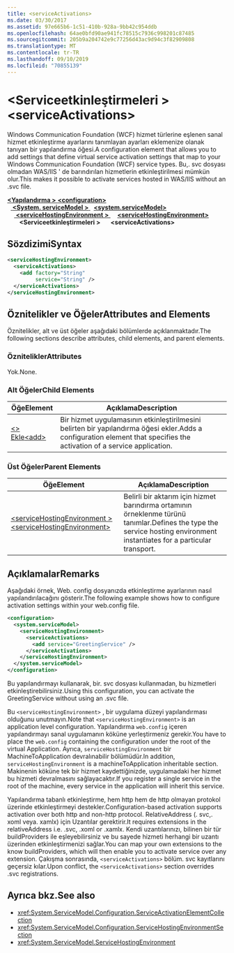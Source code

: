 ```yaml
---
title: <serviceActivations>
ms.date: 03/30/2017
ms.assetid: 97e665b6-1c51-410b-928a-9bb42c954ddb
ms.openlocfilehash: 64ae0bfd90ae941fc78515c7936c998201c87485
ms.sourcegitcommit: 205b9a204742e9c77256d43ac9d94c3f82909808
ms.translationtype: MT
ms.contentlocale: tr-TR
ms.lasthandoff: 09/10/2019
ms.locfileid: "70855139"
---
```

# <a name="serviceactivations"></a><span data-ttu-id="e1d15-101">\<Serviceetkinleştirmeleri ></span><span class="sxs-lookup"><span data-stu-id="e1d15-101">\<serviceActivations></span></span>

<span data-ttu-id="e1d15-102">Windows Communication Foundation (WCF) hizmet türlerine eşlenen sanal hizmet etkinleştirme ayarlarını tanımlayan ayarları eklemenize olanak tanıyan bir yapılandırma öğesi.</span><span class="sxs-lookup"><span data-stu-id="e1d15-102">A configuration element that allows you to add settings that define virtual service activation settings that map to your Windows Communication Foundation (WCF) service types.</span></span> <span data-ttu-id="e1d15-103">Bu,. svc dosyası olmadan WAS/IIS ' de barındırılan hizmetlerin etkinleştirilmesi mümkün olur.</span><span class="sxs-lookup"><span data-stu-id="e1d15-103">This makes it possible to activate services hosted in WAS/IIS without an .svc file.</span></span>

<span data-ttu-id="e1d15-104">[ **\<Yapılandırma >** ](../configuration-element.md)</span><span class="sxs-lookup"><span data-stu-id="e1d15-104">[**\<configuration>**](../configuration-element.md)</span></span>\
<span data-ttu-id="e1d15-105">&nbsp;&nbsp;[ **\<System. serviceModel >** ](system-servicemodel.md)</span><span class="sxs-lookup"><span data-stu-id="e1d15-105">&nbsp;&nbsp;[**\<system.serviceModel>**](system-servicemodel.md)</span></span>\
<span data-ttu-id="e1d15-106">&nbsp;&nbsp;&nbsp;&nbsp;[ **\<serviceHostingEnvironment >** ](servicehostingenvironment.md)</span><span class="sxs-lookup"><span data-stu-id="e1d15-106">&nbsp;&nbsp;&nbsp;&nbsp;[**\<serviceHostingEnvironment>**](servicehostingenvironment.md)</span></span>\
<span data-ttu-id="e1d15-107">&nbsp;&nbsp;&nbsp;&nbsp;&nbsp;&nbsp; **\<Serviceetkinleştirmeleri >**</span><span class="sxs-lookup"><span data-stu-id="e1d15-107">&nbsp;&nbsp;&nbsp;&nbsp;&nbsp;&nbsp;**\<serviceActivations>**</span></span>  

## <a name="syntax"></a><span data-ttu-id="e1d15-108">Sözdizimi</span><span class="sxs-lookup"><span data-stu-id="e1d15-108">Syntax</span></span>

```xml
<serviceHostingEnvironment>
  <serviceActivations>
    <add factory="String"
         service="String" />
  </serviceActivations>
</serviceHostingEnvironment>
```

## <a name="attributes-and-elements"></a><span data-ttu-id="e1d15-109">Öznitelikler ve Öğeler</span><span class="sxs-lookup"><span data-stu-id="e1d15-109">Attributes and Elements</span></span>

<span data-ttu-id="e1d15-110">Öznitelikler, alt ve üst öğeler aşağıdaki bölümlerde açıklanmaktadır.</span><span class="sxs-lookup"><span data-stu-id="e1d15-110">The following sections describe attributes, child elements, and parent elements.</span></span>

### <a name="attributes"></a><span data-ttu-id="e1d15-111">Öznitelikler</span><span class="sxs-lookup"><span data-stu-id="e1d15-111">Attributes</span></span>

<span data-ttu-id="e1d15-112">Yok.</span><span class="sxs-lookup"><span data-stu-id="e1d15-112">None.</span></span>

### <a name="child-elements"></a><span data-ttu-id="e1d15-113">Alt Öğeler</span><span class="sxs-lookup"><span data-stu-id="e1d15-113">Child Elements</span></span>

|<span data-ttu-id="e1d15-114">Öğe</span><span class="sxs-lookup"><span data-stu-id="e1d15-114">Element</span></span>|<span data-ttu-id="e1d15-115">Açıklama</span><span class="sxs-lookup"><span data-stu-id="e1d15-115">Description</span></span>|
|-------------|-----------------|
|[<span data-ttu-id="e1d15-116">\<> Ekle</span><span class="sxs-lookup"><span data-stu-id="e1d15-116">\<add></span></span>](add-of-serviceactivations.md)|<span data-ttu-id="e1d15-117">Bir hizmet uygulamasının etkinleştirilmesini belirten bir yapılandırma öğesi ekler.</span><span class="sxs-lookup"><span data-stu-id="e1d15-117">Adds a configuration element that specifies the activation of a service application.</span></span>|

### <a name="parent-elements"></a><span data-ttu-id="e1d15-118">Üst Öğeler</span><span class="sxs-lookup"><span data-stu-id="e1d15-118">Parent Elements</span></span>

|<span data-ttu-id="e1d15-119">Öğe</span><span class="sxs-lookup"><span data-stu-id="e1d15-119">Element</span></span>|<span data-ttu-id="e1d15-120">Açıklama</span><span class="sxs-lookup"><span data-stu-id="e1d15-120">Description</span></span>|
|-------------|-----------------|
|[<span data-ttu-id="e1d15-121">\<serviceHostingEnvironment ></span><span class="sxs-lookup"><span data-stu-id="e1d15-121">\<serviceHostingEnvironment></span></span>](servicehostingenvironment.md)|<span data-ttu-id="e1d15-122">Belirli bir aktarım için hizmet barındırma ortamının örneklenme türünü tanımlar.</span><span class="sxs-lookup"><span data-stu-id="e1d15-122">Defines the type the service hosting environment instantiates for a particular transport.</span></span>|

## <a name="remarks"></a><span data-ttu-id="e1d15-123">Açıklamalar</span><span class="sxs-lookup"><span data-stu-id="e1d15-123">Remarks</span></span>

<span data-ttu-id="e1d15-124">Aşağıdaki örnek, Web. config dosyanızda etkinleştirme ayarlarının nasıl yapılandırılacağını gösterir.</span><span class="sxs-lookup"><span data-stu-id="e1d15-124">The following example shows how to configure activation settings within your web.config file.</span></span>

```xml
<configuration>
  <system.serviceModel>
    <serviceHostingEnvironment>
      <serviceActivations>
        <add service="GreetingService" />
      </serviceActivations>
    </serviceHostingEnvironment>
  </system.serviceModel>
</configuration>
```

<span data-ttu-id="e1d15-125">Bu yapılandırmayı kullanarak, bir. svc dosyası kullanmadan, bu hizmetleri etkinleştirebilirsiniz.</span><span class="sxs-lookup"><span data-stu-id="e1d15-125">Using this configuration, you can activate the GreetingService without using an .svc file.</span></span>

<span data-ttu-id="e1d15-126">Bu `<serviceHostingEnvironment>` , bir uygulama düzeyi yapılandırması olduğunu unutmayın.</span><span class="sxs-lookup"><span data-stu-id="e1d15-126">Note that `<serviceHostingEnvironment>` is an application level configuration.</span></span> <span data-ttu-id="e1d15-127">Yapılandırma `web.config` içeren yapılandırmayı sanal uygulamanın köküne yerleştirmeniz gerekir.</span><span class="sxs-lookup"><span data-stu-id="e1d15-127">You have to place the `web.config` containing the configuration under the root of the virtual Application.</span></span> <span data-ttu-id="e1d15-128">Ayrıca, `serviceHostingEnvironment` bir MachineToApplication devralınabilir bölümüdür.</span><span class="sxs-lookup"><span data-stu-id="e1d15-128">In addition, `serviceHostingEnvironment` is a machineToApplication inheritable section.</span></span> <span data-ttu-id="e1d15-129">Makinenin köküne tek bir hizmet kaydettiğinizde, uygulamadaki her hizmet bu hizmeti devralmasını sağlayacaktır.</span><span class="sxs-lookup"><span data-stu-id="e1d15-129">If you register a single service in the root of the machine, every service in the application will inherit this service.</span></span>

<span data-ttu-id="e1d15-130">Yapılandırma tabanlı etkinleştirme, hem http hem de http olmayan protokol üzerinde etkinleştirmeyi destekler.</span><span class="sxs-lookup"><span data-stu-id="e1d15-130">Configuration-based activation supports activation over both http and non-http protocol.</span></span> <span data-ttu-id="e1d15-131">RelativeAddress (. svc,. xoml veya. xamlx) için Uzantılar gerektirir.</span><span class="sxs-lookup"><span data-stu-id="e1d15-131">It requires extensions in the relativeAddress i.e. .svc, .xoml or .xamlx.</span></span> <span data-ttu-id="e1d15-132">Kendi uzantılarınızı, bilinen bir tür buildProviders ile eşleyebilirsiniz ve bu sayede hizmeti herhangi bir uzantı üzerinden etkinleştirmenizi sağlar.</span><span class="sxs-lookup"><span data-stu-id="e1d15-132">You can map your own extensions to the know buildProviders, which will then enable you to activate service over any extension.</span></span> <span data-ttu-id="e1d15-133">Çakışma sonrasında, `<serviceActivations>` bölüm. svc kayıtlarını geçersiz kılar.</span><span class="sxs-lookup"><span data-stu-id="e1d15-133">Upon conflict, the `<serviceActivations>` section overrides .svc registrations.</span></span>

## <a name="see-also"></a><span data-ttu-id="e1d15-134">Ayrıca bkz.</span><span class="sxs-lookup"><span data-stu-id="e1d15-134">See also</span></span>

- <xref:System.ServiceModel.Configuration.ServiceActivationElementCollection>
- <xref:System.ServiceModel.Configuration.ServiceHostingEnvironmentSection>
- <xref:System.ServiceModel.ServiceHostingEnvironment>
